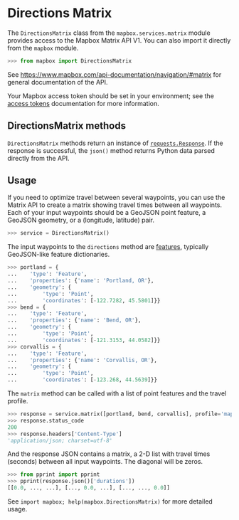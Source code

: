 # Directions Matrix

The `DirectionsMatrix` class from the `mapbox.services.matrix` module provides
access to the Mapbox Matrix API V1. You can also import it directly from the
`mapbox` module.

```python
>>> from mapbox import DirectionsMatrix

```

See https://www.mapbox.com/api-documentation/navigation/#matrix for general documentation
of the API.

Your Mapbox access token should be set in your environment; see the [access
tokens](access_tokens.md) documentation for more information.

## DirectionsMatrix methods

`DirectionsMatrix` methods return an instance of
[`requests.Response`](http://docs.python-requests.org/en/latest/api/#requests.Response).
If the response is successful, the `json()` method returns Python data parsed
directly from the API.

## Usage

If you need to optimize travel between several waypoints, you can use the
Matrix API to create a matrix showing travel times between all waypoints. Each
of your input waypoints should be a GeoJSON point feature, a GeoJSON geometry,
or a (longitude, latitude) pair.

```python
>>> service = DirectionsMatrix()

```

The input waypoints to the `directions` method are
[features](input_features.md), typically GeoJSON-like feature dictionaries.

```python
>>> portland = {
...    'type': 'Feature',
...    'properties': {'name': 'Portland, OR'},
...    'geometry': {
...        'type': 'Point',
...        'coordinates': [-122.7282, 45.5801]}}
>>> bend = {
...    'type': 'Feature',
...    'properties': {'name': 'Bend, OR'},
...    'geometry': {
...        'type': 'Point',
...        'coordinates': [-121.3153, 44.0582]}}
>>> corvallis = {
...    'type': 'Feature',
...    'properties': {'name': 'Corvallis, OR'},
...    'geometry': {
...        'type': 'Point',
...        'coordinates': [-123.268, 44.5639]}}

```

The `matrix` method can be called with a list of point features and the
travel profile.

```python
>>> response = service.matrix([portland, bend, corvallis], profile='mapbox/driving')
>>> response.status_code
200
>>> response.headers['Content-Type']
'application/json; charset=utf-8'

```

And the response JSON contains a matrix, a 2-D list with travel times (seconds)
between all input waypoints. The diagonal will be zeros.

```python
>>> from pprint import pprint
>>> pprint(response.json()['durations'])
[[0.0, ..., ...], [..., 0.0, ...], [..., ..., 0.0]]

```

See ``import mapbox; help(mapbox.DirectionsMatrix)`` for more detailed usage.

